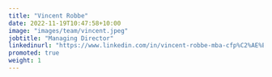 ```yaml
---
title: "Vincent Robbe"
date: 2022-11-19T10:47:58+10:00
image: "images/team/vincent.jpeg"
jobtitle: "Managing Director"
linkedinurl: "https://www.linkedin.com/in/vincent-robbe-mba-cfp%C2%AE%EF%B8%8F-51262b4/"
promoted: true
weight: 1
---
```


